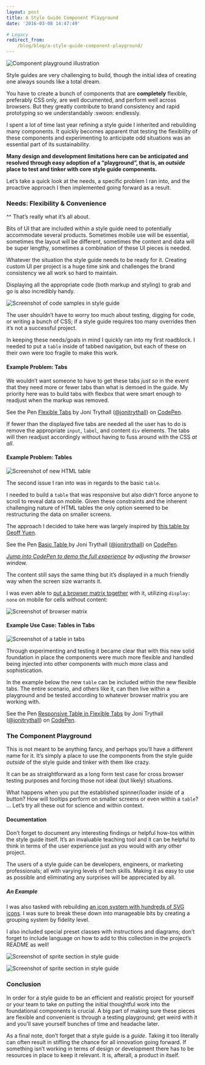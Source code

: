 ```yaml
---
layout: post
title: A Style Guide Component Playground
date: '2016-03-08 14:47:49'

# Legacy
redirect_from:
    /blog/blog/a-style-guide-component-playground/
---
```


![Component playground illustration](/content/2016/Mar/Screen-Shot-2016-03-07-at-9-34-02-PM.png)

Style guides are very challenging to build, though the initial idea of creating one always sounds like a total dream.

You have to create a bunch of components that are **completely** flexible, preferably CSS only, are well documented, and perform well across browsers. But they greatly contribute to brand consistency and rapid prototyping so we understandably :swoon: endlessly.

I spent a lot of time last year refining a style guide I inherited and rebuilding many components. It quickly becomes apparent that testing the flexibility of these components and experimenting to anticipate odd situations was an essential part of its sustainability.

**Many design and development limitations here can be anticipated and resolved through easy adoption of a &ldquo;playground&rdquo;, that is, an *outside* place to test and tinker with core style guide components.**

Let&rsquo;s take a quick look at the needs, a specific problem I ran into, and the proactive approach I then implemented going forward as a result.

### Needs: Flexibility & Convenience

^^ That&rsquo;s really what it&rsquo;s all about.

Bits of UI that are included within a style guide need to potentially accommodate several products. Sometimes mobile use will be essential, sometimes the layout will be different, sometimes the content and data will be super lengthy, sometimes a combination of these UI pieces is needed.

Whatever the situation the style guide needs to be ready for it. Creating custom UI per project is a huge time sink and challenges the brand consistency we all work so hard to maintain.

Displaying all the appropriate code (both markup and styling) to grab and go is also incredibly handy.

![Screenshot of code samples in style guide](/content/2016/Mar/Screen-Shot-2016-03-07-at-8-55-18-PM.png)

The user shouldn&rsquo;t have to worry too much about testing, digging for code, or writing a bunch of CSS; if a style guide requires too many overrides then it&rsquo;s not a successful project.

In keeping these needs/goals in mind I quickly ran into my first roadblock. I needed to put a `table` inside of tabbed navigation, but each of these on their own were too fragile to make this work.  

#### Example Problem: Tabs

We wouldn&rsquo;t want someone to have to get these tabs *just so* in the event that they need more or fewer tabs than what is demoed in the guide. My priority here was to build tabs with flexbox that were smart enough to readjust when the markup was removed.

<p data-height="268" data-theme-id="18341" data-slug-hash="b85314201c805e74edca1ab5791ed522" data-default-tab="result" data-user="jonitrythall" class="codepen">See the Pen <a href="http://codepen.io/jonitrythall/pen/b85314201c805e74edca1ab5791ed522/">Flexible Tabs</a> by Joni Trythall  (<a href="http://codepen.io/jonitrythall">@jonitrythall</a>) on <a href="http://codepen.io">CodePen</a>.</p>
<script async src="//assets.codepen.io/assets/embed/ei.js"></script>

If fewer than the displayed five tabs are needed all the user has to do is remove the appropriate `input`, `label`, and content `div` elements. The tabs will then readjust accordingly without having to fuss around with the CSS *at all*.

#### Example Problem: Tables
![Screenshot of new HTML table](/content/2016/Mar/Screen-Shot-2016-03-07-at-1-46-12-PM.png)

The second issue I ran into was in regards to the basic `table`.

I needed to build a `table` that was responsive but also didn't force anyone to scroll to reveal data on mobile. Given these constraints and the inherent challenging nature of HTML tables the only option seemed to be restructuring the data on smaller screens.

The approach I decided to take here was largely inspired by [this table by Geoff Yuen](http://codepen.io/geoffyuen/pen/FCBEg).

<p data-height="268" data-theme-id="18341" data-slug-hash="05dc299c7751f8f77776c368930d4c70" data-default-tab="result" data-user="jonitrythall" class="codepen">See the Pen <a href="http://codepen.io/jonitrythall/pen/05dc299c7751f8f77776c368930d4c70/">Basic Table </a> by Joni Trythall  (<a href="http://codepen.io/jonitrythall">@jonitrythall</a>) on <a href="http://codepen.io">CodePen</a>.</p>
<script async src="//assets.codepen.io/assets/embed/ei.js"></script>

*[Jump into CodePen to demo the full experience](http://codepen.io/jonitrythall/pen/05dc299c7751f8f77776c368930d4c70) by adjusting the browser window.*

The content still says the same thing but it&rsquo;s displayed in a much friendly way when the screen size warrants it.

I was even able to [put a browser matrix together](http://codepen.io/jonitrythall/pen/aNNoZM/) with it, utilizing `display: none` on mobile for cells without content:

![Screenshot of browser matrix](/content/2016/Mar/Screen-Shot-2016-03-08-at-9-37-48-AM.png)

#### Example Use Case: Tables in Tabs
![Screenshot of a table in tabs](/content/2016/Mar/Screen-Shot-2016-03-07-at-1-45-46-PM.png)

Through experimenting and testing it became clear that with this new solid foundation in place the components were much more flexible and handled being injected into other components with much more class and sophistication.

In the example below the new `table` can be included within the new flexible tabs. The entire scenario, and others like it, can then live within a playground and be tested according to whatever browser matrix you are working with.

<p data-height="268" data-theme-id="18341" data-slug-hash="ZGdwOM" data-default-tab="result" data-user="jonitrythall" class="codepen">See the Pen <a href="http://codepen.io/jonitrythall/pen/ZGdwOM/">Responsive Table in Flexible Tabs</a> by Joni Trythall  (<a href="http://codepen.io/jonitrythall">@jonitrythall</a>) on <a href="http://codepen.io">CodePen</a>.</p>
<script async src="//assets.codepen.io/assets/embed/ei.js"></script>

### The Component Playground
This is not meant to be anything fancy, and perhaps you&rsquo;ll have a different name for it. It&rsquo;s simply a place to use the components from the style guide *outside* of the style guide and tinker with them like crazy.

It can be as straightforward as a long form test case for cross browser testing purposes and forcing those not ideal (but likely) situations.

What happens when you put the established spinner/loader inside of a button? How will tooltips perform on smaller screens or even within a `table`? ... Let&rsquo;s try all these out for science and within context.

#### Documentation
Don&rsquo;t forget to document any interesting findings or helpful how-tos within the style guide itself. It&rsquo;s an invaluable teaching tool and it can be helpful to think in terms of the user experience just as you would with any other project.

The users of a style guide can be developers, engineers, or marketing professionals; all with varying levels of tech skills. Making it as easy to use as possible and eliminating any surprises will be appreciated by all.

##### An Example

I was also tasked with rebuilding [an icon system with hundreds of SVG icons](https://ux.nowsecure.com/icons.html#svg). I was sure to break these down into manageable bits by creating a grouping system by fidelity level.

I also included special preset classes with instructions and diagrams; don&rsquo;t forget to include language on how to add to this collection in the project&rsquo;s README as well!

![Screenshot of sprite section in style guide](/content/2016/Mar/Screen-Shot-2016-03-07-at-3-36-11-PM.png)

![Screenshot of sprite section in style guide](/content/2016/Mar/Screen-Shot-2016-03-07-at-5-48-24-PM.png)

### Conclusion
In order for a style guide to be an efficient and realistic project for yourself or your team to take on putting the initial thoughtful work into the foundational components is crucial. A big part of making sure these pieces are flexible and convenient is through a testing playground; get weird with it and you&rsquo;ll save yourself bunches of time and headache later.

As a final note, don&rsquo;t forget that a style guide is a *guide*. Taking it too literally can often result in stifling the chance for all innovation going forward. If something isn&rsquo;t working in terms of design or development there has to be resources in place to keep it relevant. It is, afterall, a product in itself.
